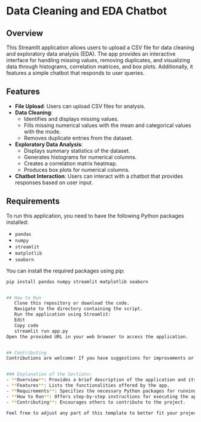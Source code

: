# Data Cleaning and EDA Chatbot

## Overview
This Streamlit application allows users to upload a CSV file for data cleaning and exploratory data analysis (EDA). The app provides an interactive interface for handling missing values, removing duplicates, and visualizing data through histograms, correlation matrices, and box plots. Additionally, it features a simple chatbot that responds to user queries.

## Features
- **File Upload**: Users can upload CSV files for analysis.
- **Data Cleaning**:
  - Identifies and displays missing values.
  - Fills missing numerical values with the mean and categorical values with the mode.
  - Removes duplicate entries from the dataset.
- **Exploratory Data Analysis**:
  - Displays summary statistics of the dataset.
  - Generates histograms for numerical columns.
  - Creates a correlation matrix heatmap.
  - Produces box plots for numerical columns.
- **Chatbot Interaction**: Users can interact with a chatbot that provides responses based on user input.

## Requirements
To run this application, you need to have the following Python packages installed:
- `pandas`
- `numpy`
- `streamlit`
- `matplotlib`
- `seaborn`

You can install the required packages using pip:
```bash
pip install pandas numpy streamlit matplotlib seaborn


## How to Run
   Clone this repository or download the code.
   Navigate to the directory containing the script.
   Run the application using Streamlit:
   Edit
   Copy code
   streamlit run app.py
Open the provided URL in your web browser to access the application.


## Contributing
Contributions are welcome! If you have suggestions for improvements or additional features, please feel free to submit a pull request.


### Explanation of the Sections:
- **Overview**: Provides a brief description of the application and its purpose.
- **Features**: Lists the functionalities offered by the app.
- **Requirements**: Specifies the necessary Python packages for running the app.
- **How to Run**: Offers step-by-step instructions for executing the application.
- **Contributing**: Encourages others to contribute to the project.

Feel free to adjust any part of this template to better fit your project's specifics! If you need further assistance, just let me know.
